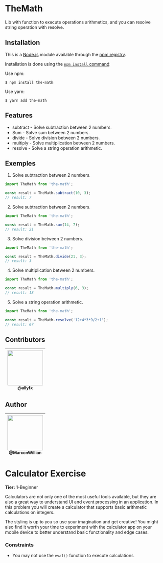 # TheMath
Lib with function to execute operations arithmetics, and you can resolve string operation with resolve.

## Installation

This is a [Node.js](https://nodejs.org/en/) module available through the
[npm registry](https://www.npmjs.com/package/the-math).

Installation is done using the
[`npm install` command](https://docs.npmjs.com/getting-started/installing-npm-packages-locally):

Use npm:
```
$ npm install the-math
```

Use yarn:
```
$ yarn add the-math
```

## Features

- subtract  - Solve subtraction between 2 numbers.
- Sum       - Solve sum between 2 numbers.
- divide    - Solve division between 2 numbers.
- multiply  - Solve multiplication between 2 numbers.
- resolve   - Solve a string operation arithmetic.

## Exemples

1. Solve subtraction between 2 numbers.
```typescript
import TheMath from 'the-math';

const result = TheMath.subtract(10, 3);
// result: 7
```

2. Solve subtraction between 2 numbers.
```typescript
import TheMath from 'the-math';

const result = TheMath.sum(14, 7);
// result: 21
```

3. Solve division between 2 numbers.
```typescript
import TheMath from 'the-math';

const result = TheMath.divide(21, 3);
// result: 3
```

4. Solve multiplication between 2 numbers.
```typescript
import TheMath from 'the-math';

const result = TheMath.multiply(6, 3);
// result: 18
```

5. Solve a string operation arithmetic.
```typescript
import TheMath from 'the-math';

const result = TheMath.resolve('12+4*3*9/2+1');
// result: 67
```

## Contributors

| [<img src="https://github.com/allyfx.png" width=115><br><sub>@allyfx</sub>](https://github.com/allyfx) |
| :---: |

## Author

| [<img src="https://github.com/MarconWillian.png" width=115><br><sub>@MarconWillian</sub>](https://github.com/MarconWillian) |
| :---: |


# Calculator Exercise

**Tier:** 1-Beginner

Calculators are not only one of the most useful tools available, but they are
also a great way to understand UI and event processing in an application. In
this problem you will create a calculator that supports basic arithmetic
calculations on integers.

The styling is up to you so use your imagination and get creative! You might
also find it worth your time to experiment with the calculator app on your
mobile device to better understand basic functionality and edge cases.

### Constraints

- You may not use the `eval()` function to execute calculations
